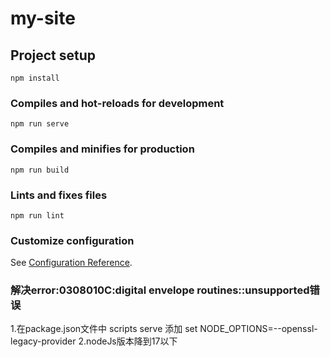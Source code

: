 # my-site

## Project setup
```
npm install
```

### Compiles and hot-reloads for development
```
npm run serve
```

### Compiles and minifies for production
```
npm run build
```

### Lints and fixes files
```
npm run lint
```

### Customize configuration
See [Configuration Reference](https://cli.vuejs.org/config/).

### 解决error:0308010C:digital envelope routines::unsupported错误
1.在package.json文件中 scripts serve 添加 set NODE_OPTIONS=--openssl-legacy-provider
2.nodeJs版本降到17以下
